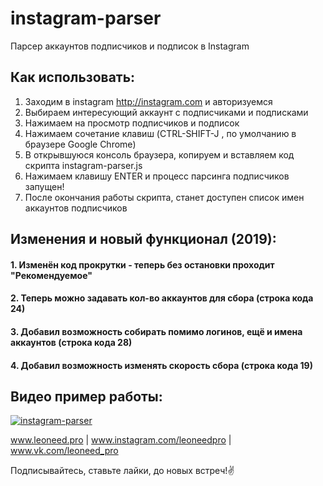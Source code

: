 # instagram-parser
Парсер аккаунтов подписчиков и подписок в Instagram
## Как использовать:
1. Заходим в instagram http://instagram.com и авторизуемся
2. Выбираем интересующий аккаунт с подписчиками и подписками
3. Нажимаем на просмотр подписчиков и подписок
4. Нажимаем сочетание клавиш (CTRL-SHIFT-J , по умолчанию в браузере Google Chrome)
5. В открывшуюся консоль браузера, копируем и вставляем код скрипта instagram-parser.js
6. Нажимаем клавишу ENTER и процесс парсинга подписчиков запущен!
7. После окончания работы скрипта, станет доступен список имен аккаунтов подписчиков

## Изменения и новый функционал (2019):
#### 1. Изменён код прокрутки - теперь без остановки проходит "Рекомендуемое"
#### 2. Теперь можно задавать кол-во аккаунтов для сбора (строка кода 24)
#### 3. Добавил возможность собирать помимо логинов, ещё и имена аккаунтов (строка кода 28)
#### 4. Добавил возможность изменять скорость сбора (строка кода 19)

## Видео пример работы:

[![instagram-parser](https://img.youtube.com/vi/HUHPDRmohPg/0.jpg)](https://www.youtube.com/watch?v=HUHPDRmohPg)

www.leoneed.pro | www.instagram.com/leoneedpro | www.vk.com/leoneed_pro

Подписывайтесь, ставьте лайки, до новых встреч!:v:
